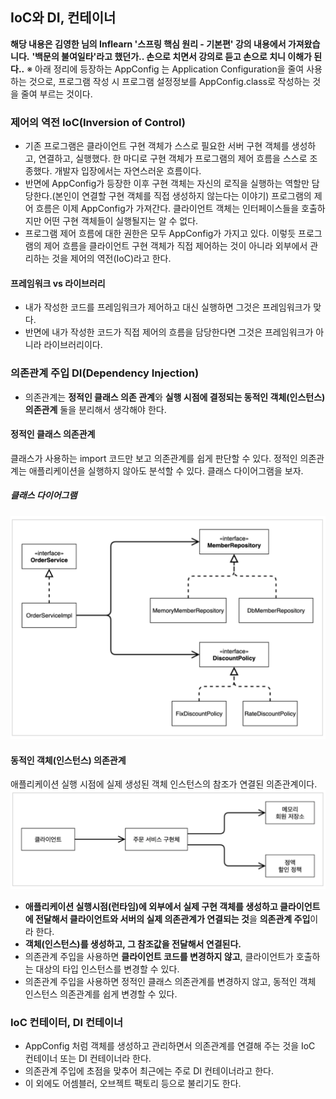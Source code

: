 ## IoC와 DI, 컨테이너
**해당 내용은 김영한 님의 Inflearn '스프링 핵심 원리 - 기본편' 강의 내용에서 가져왔습니다.**
**'백문의 불여일타'라고 했던가.. 손으로 치면서 강의로 듣고 손으로 치니 이해가 된다..**
※ 아래 정리에 등장하는 AppConfig 는 Application Configuration을 줄여 사용하는 것으로, 프로그램 작성 시 프로그램 설정정보를 AppConfig.class로 작성하는 것을 줄여 부르는 것이다.  

### 제어의 역전 IoC(Inversion of Control)
- 기존 프로그램은 클라이언트 구현 객체가 스스로 필요한 서버 구현 객체를 생성하고, 연결하고, 실행했다. 한 마디로 구현 객체가 프로그램의 제어 흐름을 스스로 조종했다. 개발자 입장에서는 자연스러운 흐름이다.
- 반면에 AppConfig가 등장한 이후 구현 객체는 자신의 로직을 실행하는 역할만 담당한다.(본인이 연결할 구현 객체를 직접 생성하지 않는다는 이야기) 프로그램의 제어 흐름은 이제 AppConfig가 가져간다. 클라이언트 객체는 인터페이스들을 호출하지만 어떤 구현 객체들이 실행될지는 알 수 없다.
- 프로그램 제어 흐름에 대한 권한은 모두 AppConfig가 가지고 있다. 이렇듯 프로그램의 제어 흐름을 클라이언트 구현 객체가 직접 제어하는 것이 아니라 외부에서 관리하는 것을 제어의 역전(IoC)라고 한다.

#### 프레임워크 vs 라이브러리
- 내가 작성한 코드를 프레임워크가 제어하고 대신 실행하면 그것은 프레임워크가 맞다.
- 반면에 내가 작성한 코드가 직접 제어의 흐름을 담당한다면 그것은 프레임워크가 아니라 라이브러리이다.

### 의존관계 주입 DI(Dependency Injection)
- 의존관계는 **정적인 클래스 의존 관계**와 **실행 시점에 결정되는 동적인 객체(인스턴스) 의존관계** 둘을 분리해서 생각해야 한다.

#### 정적인 클래스 의존관계
클래스가 사용하는 import 코드만 보고 의존관계를 쉽게 판단할 수 있다. 정적인 의존관계는 애플리케이션을 실행하지 않아도 분석할 수 있다. 클래스 다이어그램을 보자.
##### 클래스 다이어그램
![클래스다이어그램](클래스다이어그램.png)  

#### 동적인 객체(인스턴스) 의존관계
애플리케이션 실행 시점에 실제 생성된 객체 인스턴스의 참조가 연결된 의존관계이다.
![객체다이어그램](객체다이어그램.png)  
- **애플리케이션 실행시점(런타임)에 외부에서 실제 구현 객체를 생성하고 클라이언트에 전달해서 클라이언트와 서버의 실제 의존관계가 연결되는 것**을 **의존관계 주입**이라 한다.
- **객체(인스턴스)를 생성하고, 그 참조값을 전달해서 연결된다.**
- 의존관계 주입을 사용하면 **클라이언트 코드를 변경하지 않고**, 클라이언트가 호출하는 대상의 타입 인스턴스를 변경할 수 있다.
- 의존관계 주입을 사용하면 정적인 클래스 의존관계를 변경하지 않고, 동적인 객체 인스턴스 의존관계를 쉽게 변경할 수 있다.

### IoC 컨테이터, DI 컨테이너
- AppConfig 처럼 객체를 생성하고 관리하면서 의존관계를 연결해 주는 것을 IoC 컨테이너 또는 DI 컨테이너라 한다.
- 의존관계 주입에 초점을 맞추어 최근에는 주로 DI 컨테이너라고 한다.
- 이 외에도 어셈블러, 오브젝트 팩토리 등으로 불리기도 한다.

